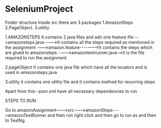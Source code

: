 # SeleniumProject
Folder structure
Inside src there are 3 packages
1.AmazonSteps 
2.PageObject.
3.utility

1.AMAZONSTEPS
It contains 2 java files and adn one feature file
-->amazonsteps.java---->It contains all the steps required as mentioned in the assignment
--->amazon.feature------->It contains the steps which are glued to amazonsteps
---->amazontestrunner.java-->it is the file required to run the assignment

2.pageObject
It contains one java file which have all the locators and is used in amazonsteps.java

3.utility
it contains one utility file and it contains method for recurring steps


Apart from this--pom.xml have all necessary dependencies to run

STEPS TO RUN

Go to amazonAssignment--->src--->amazonSteps--->amazonTestRunner and then run right click and then go to run as and then to TestNg.
